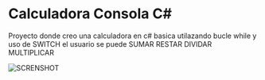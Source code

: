 # Calculadora Consola C#

Proyecto donde creo una calculadora en c# basica utilazando bucle while y uso de SWITCH el usuario se puede SUMAR RESTAR DIVIDAR MULTIPLICAR 

![SCRENSHOT](https://github.com/MfacundoMunoz/CalculadoraConsolaC-/assets/137367504/afa98b4f-bad2-47d6-bb71-9d8319bed004)
